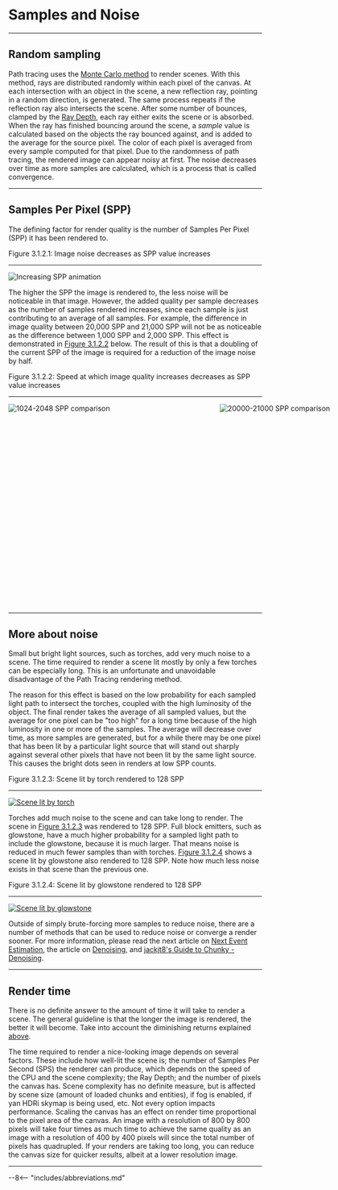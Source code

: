 # Samples and Noise

---

## Random sampling

Path tracing uses the <a href="https://en.wikipedia.org/wiki/Monte_Carlo_method" target="_blank">Monte Carlo method</a> to render scenes. With this method, rays are distributed randomly within each pixel of the canvas. At each intersection with an object in the scene, a new reflection ray, pointing in a random direction, is generated. The same process repeats if the reflection ray also intersects the scene. After some number of bounces, clamped by the [Ray Depth](../../user_interface/render_controls/advanced/#controls), each ray either exits the scene or is absorbed. When the ray has finished bouncing around the scene, a *sample* value is calculated based on the objects the ray bounced against, and is added to the average for the source pixel. The color of each pixel is averaged from every sample computed for that pixel. Due to the randomness of path tracing, the rendered image can appear noisy at first. The noise decreases over time as more samples are calculated, which is a process that is called convergence.

---

## Samples Per Pixel (SPP)

The defining factor for render quality is the number of Samples Per Pixel (SPP) it has been rendered to.

<div class="figure" id="figure-3-1-2-1">
  <p class="figure">
  Figure 3.1.2.1: Image noise decreases as SPP value increases
  </p>
  <hr>
  <picture class="figure">
    <source srcset="../../../img/examples/introduction/x2_2-sec_loop.webp" type="image/webp">
    <source srcset="../../../img/examples/introduction/x2_2-sec_loop.gif" type="image/gif">
    <img class="figure" src="../../../img/examples/introduction/x2_2-sec_loop.gif" alt="Increasing SPP animation">
  </picture>
</div>

The higher the SPP the image is rendered to, the less noise will be noticeable in that image. However, the added quality per sample decreases as the number of samples rendered increases, since each sample is just contributing to an average of all samples. For example, the difference in image quality between 20,000 SPP and 21,000 SPP will not be as noticeable as the difference between 1,000 SPP and 2,000 SPP. This effect is demonstrated in [Figure 3.1.2.2](#figure-3-1-2-2) below. The result of this is that a doubling of the current SPP of the image is required for a reduction of the image noise by half.

<div class="figure" id="figure-3-1-2-2">
  <p class="figure">
  Figure 3.1.2.2: Speed at which image quality increases decreases as SPP value increases
  </p>
  <hr>
  <div style="display: grid; grid: 400px / 420px 400px;">
  <picture class="figure">
    <source srcset="../../../img/examples/introduction/1ki-2ki_2-sec_loop.webp" type="image/webp">
    <source srcset="../../../img/examples/introduction/1ki-2ki_2-sec_loop.gif" type="image/gif">
    <img class="figure" src="../../../img/examples/introduction/1ki-2ki_2-sec_loop.gif" alt="1024-2048 SPP comparison">
  </picture>
  <picture class="figure">
    <source srcset="../../../img/examples/introduction/20k-21k_2-sec_loop.webp" type="image/webp">
    <source srcset="../../../img/examples/introduction/20k-21k_2-sec_loop.gif" type="image/gif">
    <img class="figure" src="../../../img/examples/introduction/20k-21k_2-sec_loop.gif" alt="20000-21000 SPP comparison">
  </picture>
  </div>
</div>

---

## More about noise

Small but bright light sources, such as torches, add very much noise to a scene. The time required to render a scene lit mostly by only a few torches can be especially long. This is an unfortunate and unavoidable disadvantage of the Path Tracing rendering method.

The reason for this effect is based on the low probability for each sampled light path to intersect the torches, coupled with the high luminosity of the object. The final render takes the average of all sampled values, but the average for one pixel can be "too high" for a long time because of the high luminosity in one or more of the samples. The average will decrease over time, as more samples are generated, but for a while there may be one pixel that has been lit by a particular light source that will stand out sharply against several other pixels that have not been lit by the same light source. This causes the bright dots seen in renders at low SPP counts.

<div class="figure" id="figure-3-1-2-3">
  <p class="figure">
  Figure 3.1.2.3: Scene lit by torch rendered to 128 SPP
  </p>
  <hr>
  <a href="../../../img/examples/introduction/noise_torch.png">
  <img class="figure" src="../../../img/examples/introduction/noise_torch.png" alt="Scene lit by torch">
  </a>
</div>

Torches add much noise to the scene and can take long to render. The scene in [Figure 3.1.2.3](#figure-3-1-2-3) was rendered to 128 SPP. Full block emitters, such as glowstone, have a much higher probability for a sampled light path to include the glowstone, because it is much larger. That means noise is reduced in much fewer samples than with torches. [Figure 3.1.2.4](#figure-3-1-2-4) shows a scene lit by glowstone also rendered to 128 SPP. Note how much less noise exists in that scene than the previous one.

<div class="figure" id="figure-3-1-2-4">
  <p class="figure">
  Figure 3.1.2.4: Scene lit by glowstone rendered to 128 SPP
  </p>
  <hr>
  <a href="../../../img/examples/introduction/noise_glowstone.png">
  <img class="figure" src="../../../img/examples/introduction/noise_glowstone.png" alt="Scene lit by glowstone">
  </a>
</div>

Outside of simply brute-forcing more samples to reduce noise, there are a number of methods that can be used to reduce noise or converge a render sooner. For more information, please read the next article on [Next Event Estimation](../next_event_estimation), the article on [Denoising](../../other_topics/denoising), and <a href="https://jackjt8.github.io/ChunkyGuide/docs/advanced_techniques/denoising.html" target="_blank">jackjt8's Guide to Chunky - Denoising</a>.

---

## Render time

There is no definite answer to the amount of time it will take to render a scene. The general guideline is that the longer the image is rendered, the better it will become. Take into account the diminishing returns explained [above](#samples-per-pixel-spp).

The time required to render a nice-looking image depends on several factors. These include how well-lit the scene is; the number of Samples Per Second (SPS) the renderer can produce, which depends on the speed of the CPU and the scene complexity; the Ray Depth; and the number of pixels the canvas has. Scene complexity has no definite measure, but is affected by scene size (amount of loaded chunks and entities), if fog is enabled, if yan HDRi skymap is being used, etc. Not every option impacts performance. Scaling the canvas has an effect on render time proportional to the pixel area of the canvas. An image with a resolution of 800 by 800 pixels will take four times as much time to achieve the same quality as an image with a resolution of 400 by 400 pixels will since the total number of pixels has quadrupled. If your renders are taking too long, you can reduce the canvas size for quicker results, albeit at a lower resolution image.

---

--8<-- "includes/abbreviations.md"
